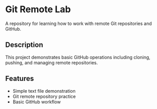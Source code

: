 # Git Remote Lab

A repository for learning how to work with remote Git repositories and GitHub.

## Description

This project demonstrates basic GitHub operations including cloning, pushing, and managing remote repositories.

## Features

- Simple text file demonstration
- Git remote repository practice
- Basic GitHub workflow
